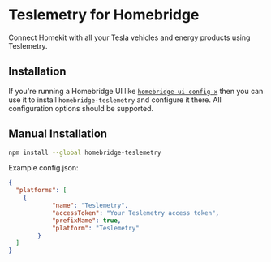# Teslemetry for Homebridge

Connect Homekit with all your Tesla vehicles and energy products using Teslemetry.

## Installation

If you're running a Homebridge UI like [`homebridge-ui-config-x`](https://github.com/oznu/homebridge-config-ui-x) then you can use it to install `homebridge-teslemetry` and configure it there. All configuration options should be supported.

## Manual Installation

```sh
npm install --global homebridge-teslemetry
```

Example config.json:

```json
{
  "platforms": [
    {
            "name": "Teslemetry",
            "accessToken": "Your Teslemetry access token",
            "prefixName": true,
            "platform": "Teslemetry"
        }
  ]
}
```
